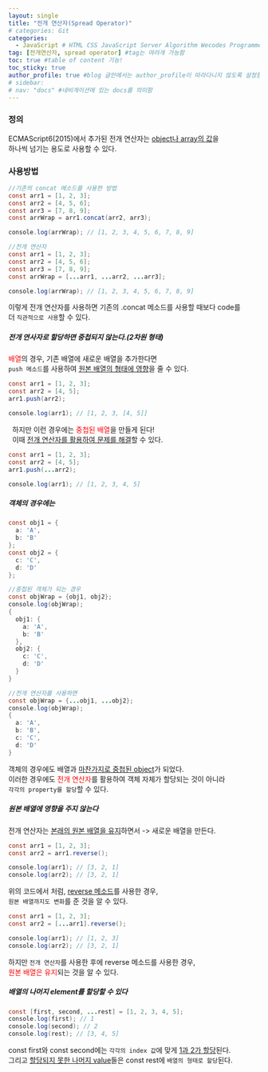 ```yaml
---
layout: single
title: "전개 연산자(Spread Operator)"
# categories: Git
categories:
  - JavaScript # HTML CSS JavaScript Server Algorithm Wecodes Programmers CS Github Blog
tag: [전개연산자, spread operator] #tag는 여러개 가능함
toc: true #table of content 기능!
toc_sticky: true
author_profile: true #blog 글안에서는 author_profile이 따라다니지 않도록 설정함
# sidebar:
# nav: "docs" #네비게이션에 있는 docs를 의미함
---
```


### 정의

ECMAScript6(2015)에서 추가된 전개 연산자는 <u>object나 array의 값</u>을  
하나씩 넘기는 용도로 사용할 수 있다.

### 사용방법

```java
//기존의 concat 메소드를 사용한 방법
const arr1 = [1, 2, 3];
const arr2 = [4, 5, 6];
const arr3 = [7, 8, 9];
const arrWrap = arr1.concat(arr2, arr3);

console.log(arrWrap); // [1, 2, 3, 4, 5, 6, 7, 8, 9]

//전개 연산자
const arr1 = [1, 2, 3];
const arr2 = [4, 5, 6];
const arr3 = [7, 8, 9];
const arrWrap = [...arr1, ...arr2, ...arr3];

console.log(arrWrap); // [1, 2, 3, 4, 5, 6, 7, 8, 9]
```

이렇게 전개 연산자를 사용하면 기존의 .concat 메소드를 사용할 때보다 code를  
더 `직관적으로 사용`할 수 있다.

##### 전개 연사자로 할당하면 중첩되지 않는다.(2차원 형태)

<span style="color:red">배열</span>의 경우, 기존 배열에 새로운 배열을 추가한다면  
`push 메소드`를 사용하여 <u>원본 배열의 형태에 영향</u>을 줄 수 있다.

```java
const arr1 = [1, 2, 3];
const arr2 = [4, 5];
arr1.push(arr2);

console.log(arr1); // [1, 2, 3, [4, 5]]
```

&nbsp; 하지만 이런 경우에는 <span style="color:red">중첩된 배열</span>을 만들게 된다!  
&nbsp; 이때 <u>전개 연산자를 활용하여 문제를 해결</u>할 수 있다.

```java
const arr1 = [1, 2, 3];
const arr2 = [4, 5];
arr1.push(...arr2);

console.log(arr1); // [1, 2, 3, 4, 5]
```

##### 객체의 경우에는

```java
const obj1 = {
  a: 'A',
  b: 'B'
};
const obj2 = {
  c: 'C',
  d: 'D'
};

//중첩된 객체가 되는 경우
const objWrap = {obj1, obj2};
console.log(objWrap);
{
  obj1: {
    a: 'A',
    b: 'B'
  },
  obj2: {
    c: 'C',
    d: 'D'
  }
}

//전개 연산자를 사용하면
const objWrap = {...obj1, ...obj2};
console.log(objWrap);
{
  a: 'A',
  b: 'B',
  c: 'C',
  d: 'D'
}
```

객체의 경우에도 배열과 <u>마찬가지로 중첩된 object</u>가 되었다.  
이러한 경우에도 <span style="color:red">전개 연산자</span>를 활용하여 객체 자체가 할당되는 것이 아니라  
`각각의 property를 할당`할 수 있다.

##### 원본 배열에 영향을 주지 않는다

전개 연산자는 <u>본래의 원본 배열을 유지</u>하면서 -> 새로운 배열을 만든다.

```java
const arr1 = [1, 2, 3];
const arr2 = arr1.reverse();

console.log(arr1); // [3, 2, 1]
console.log(arr2); // [3, 2, 1]
```

위의 코드에서 처럼, <u>reverse 메소드</u>를 사용한 경우,  
`원본 배열까지도 변화`를 준 것을 알 수 있다.

```java
const arr1 = [1, 2, 3];
const arr2 = [...arr1].reverse();

console.log(arr1); // [1, 2, 3]
console.log(arr2); // [3, 2, 1]
```

하지만 `전개 연산자`를 사용한 후에 reverse 메소드를 사용한 경우,  
<span style="color:red">원본 배열은 유지</span>되는 것을 알 수 있다.

##### 배열의 나머지 element를 할당할 수 있다

```java
const [first, second, ...rest] = [1, 2, 3, 4, 5];
console.log(first); // 1
console.log(second); // 2
console.log(rest); // [3, 4, 5]
```

const first와 const second에는 `각각의 index 값`에 맞게 <u>1과 2가 할당</u>된다.  
그리고 <u>할당되지 못한 나머지 value</u>들은 const rest에 `배열의 형태로 할당`된다.

<!-- 메소드 위에 변수 선언, 메소드 안에 메소드, 메소드 끝나고 리턴 -->

<!-- ### 2. Link 넣기

```

유형 1: (설명어를 입력) : [gunhee's coding blog](https://gunhee-jeong.github.io/)
유형 2: (URL 자동연결) : <https://gunhee-jeong.github.io/>
유형 3: (동일 파일 내 '문단으로 이동') : [1. Header로 이동](###-1-header)

```

유형 1: (설명어를 입력) : [gunhee's coding blog](https://gunhee-jeong.github.io/)
유형 2: (URL 자동연결) : <https://gunhee-jeong.github.io/>
유형 3: (동일 파일 내 '문단으로 이동') : [1. Header로 이동](#1-header)
유형 3의 방법

1. 특수문자를 제거
2. 스페이스는 -로 바꾸고
3. 대문자는 소문자로!
   그래서 ### 1. Header -> #1-header

## Link: [google][https://www.google.com/]

### 3. 수평선

```

---

```

---

### 4. 라인 바꾸기

```

스페이스바를 2번 눌러주면 다음칸으로
이동할 수 있어요!

```

---

스페이스바를 2번 눌러주면
다음칸으로 이동할 수 있어요!

### 5. list 만들기

```

1. 1번
2. 2번
3. 3번

- 순서없는 list
  - 순서없는 list
    - 순서없는 list

```

1. 1번
2. 2번
3. 3번

- 순서없는 list
  - 순서없는 list
    - 순서없는 list

---

### 6. font 관련

```

**진하게** -> 볼드
_기울여서_ -> 이탤릭체
~~취소선~~ -> 취소선

<ul>밑줄넣기</ul> -> 밑줄
<span style="color:red">빨간 글씨</span> -> 글자색
이것이 `인라인` 입니다 -> 인라인 코드
```

**진하게** -> 볼드
_기울여서_ -> 이탤릭체
~~취소선~~ -> 취소선
<u>밑줄넣기</u> -> 밑줄
<span style="color:red">빨간 글씨</span>
이것이 `인라인` 입니다 -> 인라인 코드

---

### 7. 인용구문

```
> coding
>
> > JavaScript
> >
> > > 내가 프짱!
```

> coding
>
> > JavaScript
> >
> > > 내가 프짱!

---

### 8. 이미지 삽입

```
유형1: ('사이즈를 조절' -> HTML 태그 사용) : <img src="https://gunhee-jeong.github.io/assets/images/blogLogo.png" width="300" height="200">
유형2: (이미지 삽입 후 -> 링크 걸기)
[![이미지](https://gunhee-jeong.github.io/assets/images/blogLogo/blogLogo.png)](https://gunhee-jeong.github.io/)
```

유형1: ('사이즈를 조절' -> HTML 태그 사용) : <img src="https://gunhee-jeong.github.io/assets/images/blogLogo.png" width="300" height="200">
유형2: (이미지 삽입 후 -> 링크 걸기)
[![이미지](https://gunhee-jeong.github.io/assets/images/blogLogo.png)](https://gunhee-jeong.github.io/)

### 9. 표 만들기

```
||국어|영어|
| :--- | ---: | :--: |
|건희 | 100점 | 100점
|철수 | 100점 | 100점
```

|      |  국어 | 영어  |
| :--- | ----: | :---: |
| 건희 | 100점 | 100점 |
| 철수 | 100점 | 100점 |

> - header를 넣고 싶은 경우 ---을 사용하고 :을 이용하여 정렬에 사용함!

### 10. 토글 만들기

```
<details>
<summary>여기를 누르세요</summary>
<div markdown="1">
숨겨진 내용
</div>
</details>
```

<details>
<summary>여기를 누르세요</summary>
<div markdown="1">
숨겨진 내용
</div>
</details> -->
